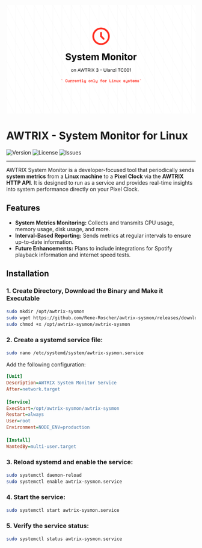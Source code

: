 
![PVM Banner](resources/img.png)

# AWTRIX - System Monitor for Linux

![Version](https://img.shields.io/github/v/release/rene-roscher/awtrix-sysmon)
![License](https://img.shields.io/github/license/rene-roscher/awtrix-sysmon)
![Issues](https://img.shields.io/github/issues/rene-roscher/awtrix-sysmon)

---
AWTRIX System Monitor is a developer-focused tool that periodically sends **system metrics** from a **Linux machine** to a **Pixel Clock** via the **AWTRIX HTTP API**.
It is designed to run as a service and provides real-time insights into system performance directly on your Pixel Clock.

## Features

- **System Metrics Monitoring:** Collects and transmits CPU usage, memory usage, disk usage, and more.
- **Interval-Based Reporting:** Sends metrics at regular intervals to ensure up-to-date information.
- **Future Enhancements:** Plans to include integrations for Spotify playback information and internet speed tests.

## Installation

### 1. **Create Directory, Download the Binary and Make it Executable**
```bash
sudo mkdir /opt/awtrix-sysmon
sudo wget https://github.com/Rene-Roscher/awtrix-sysmon/releases/download/main/app-linux -O /opt/awtrix-sysmon/awtrix-sysmon
sudo chmod +x /opt/awtrix-sysmon/awtrix-sysmon
```

### 2. **Create a systemd service file:**
```bash
sudo nano /etc/systemd/system/awtrix-sysmon.service
```

Add the following configuration:

```ini
[Unit]
Description=AWTRIX System Monitor Service
After=network.target

[Service]
ExecStart=/opt/awtrix-sysmon/awtrix-sysmon
Restart=always
User=root
Environment=NODE_ENV=production

[Install]
WantedBy=multi-user.target
```

### 3. **Reload systemd and enable the service:**
```bash
sudo systemctl daemon-reload
sudo systemctl enable awtrix-sysmon.service
```

### 4. **Start the service:**
```bash
sudo systemctl start awtrix-sysmon.service
```

### 5. **Verify the service status:**
```bash
sudo systemctl status awtrix-sysmon.service
```
